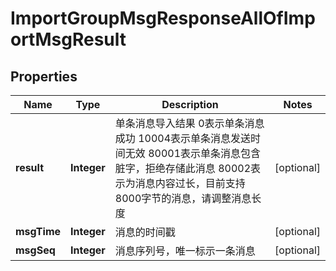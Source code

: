 

# ImportGroupMsgResponseAllOfImportMsgResult


## Properties

| Name | Type | Description | Notes |
|------------ | ------------- | ------------- | -------------|
|**result** | **Integer** | 单条消息导入结果 0表示单条消息成功 10004表示单条消息发送时间无效 80001表示单条消息包含脏字，拒绝存储此消息 80002表示为消息内容过长，目前支持8000字节的消息，请调整消息长度 |  [optional] |
|**msgTime** | **Integer** | 消息的时间戳 |  [optional] |
|**msgSeq** | **Integer** | 消息序列号，唯一标示一条消息 |  [optional] |



